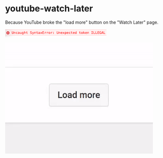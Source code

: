# youtube-watch-later

Because YouTube broke the "load more" button on the "Watch Later" page.

![](CapturFiles_4.png)

![](loading.gif)
